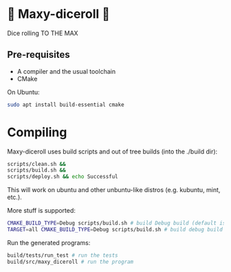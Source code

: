 # 🦖 Maxy-diceroll 🦖
Dice rolling TO THE MAX

## Pre-requisites
- A compiler and the usual toolchain
- CMake

On Ubuntu:
```bash
sudo apt install build-essential cmake
```

# Compiling
Maxy-diceroll uses build scripts and out of tree builds (into the ./build dir):

```bash
scripts/clean.sh &&
scripts/build.sh &&
scripts/deploy.sh && echo Successful
```
This will work on ubuntu and other unbuntu-like distros (e.g. kubuntu, mint,
etc.).

More stuff is supported:
```bash
CMAKE_BUILD_TYPE=Debug scripts/build.sh # build Debug build (default is Release)
TARGET=all CMAKE_BUILD_TYPE=Debug scripts/build.sh # build debug build and tests too
```

Run the generated programs:
```bash
build/tests/run_test # run the tests
build/src/maxy_diceroll # run the program
```
